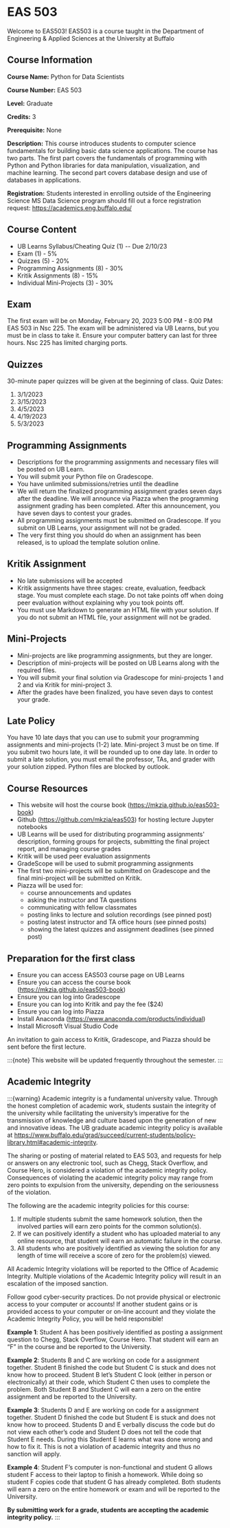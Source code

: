 # EAS 503

Welcome to EAS503! EAS503 is a course taught in the Department of Engineering & Applied Sciences at the University at Buffalo

## Course Information 

**Course Name:** Python for Data Scientists

**Course Number:** EAS 503 

**Level:** Graduate 

**Credits:** 3

**Prerequisite:** None

**Description:** This course introduces students to computer science fundamentals for building basic data science applications. The course has two parts. The first part covers the fundamentals of programming with Python and Python libraries for data manipulation, visualization, and machine learning. The second part covers database design and use of databases in applications.

**Registration:** Students interested in enrolling outside of the Engineering Science MS Data Science program should fill out a force registration request: https://academics.eng.buffalo.edu/

## Course Content
- UB Learns Syllabus/Cheating Quiz (1) -- Due 2/10/23
- Exam (1) - 5%
- Quizzes (5) - 20%
- Programming Assignments (8) - 30%
- Kritik Assignments (8) - 15%
- Individual Mini-Projects (3) - 30%

## Exam
The first exam will be on Monday, February 20, 2023 5:00 PM - 8:00 PM EAS 503 in Nsc 225. The exam will be administered via UB Learns, but you must be in class to take it. Ensure your computer battery can last for three hours. Nsc 225 has limited charging ports. 

## Quizzes
30-minute paper quizzes will be given at the beginning of class. 
Quiz Dates:
1. 3/1/2023
2. 3/15/2023
3. 4/5/2023
4. 4/19/2023
5. 5/3/2023


## Programming Assignments
- Descriptions for the programming assignments and necessary files will be posted on UB Learn.
- You will submit your Python file on Gradescope. 
- You have unlimited submissions/retries until the deadline 
- We will return the finalized programming assignment grades seven days after the deadline. We will announce via Piazza when the programming assignment grading has been completed. After this announcement, you have seven days to contest your grades. 
- All programming assignments must be submitted on Gradescope. If you submit on UB Learns, your assignment will not be graded. 
- The very first thing you should do when an assignment has been released, is to upload the template solution online. 


## Kritik Assignment
- No late submissions will be accepted 
- Kritik assignments have three stages: create, evaluation, feedback stage. You must complete each stage. Do not take points off when doing peer evaluation without explaining why you took points off. 
- You must use Markdown to generate an HTML file with your solution. If you do not submit an HTML file, your assignment will not be graded. 

## Mini-Projects
- Mini-projects are like programming assignments, but they are longer.
- Description of mini-projects will be posted on UB Learns along with the required files. 
- You will submit your final solution via Gradescope for mini-projects 1 and 2 and via Kritik for mini-project 3. 
- After the grades have been finalized, you have seven days to contest your grade. 

## Late Policy
You have 10 late days that you can use to submit your programming assignments and mini-projects (1-2) late. Mini-project 3 must be on time. If you submit two hours late, it will be rounded up to one day late. In order to submit a late solution, you must email the professor, TAs, and grader with your solution zipped. Python files are blocked by outlook.

## Course Resources

- This website will host the course book (https://mkzia.github.io/eas503-book)
- Github (https://github.com/mkzia/eas503) for hosting lecture Jupyter notebooks
- UB Learns will be used for distributing programming assignments' description, forming groups for projects, submitting the final project report, and managing course grades
- Kritik will be used peer evaluation assignments
- GradeScope will be used to submit programming assignments
- The first two mini-projects will be submitted on Gradescope and the final mini-project will be submitted on Kritik. 
- Piazza will be used for:
  - course announcements and updates 
  - asking the instructor and TA questions 
  - communicating with fellow classmates
  - posting links to lecture and solution recordings (see pinned post)
  - posting latest instructor and TA office hours (see pinned posts)
  - showing the latest quizzes and assignment deadlines (see pinned post)


## Preparation for the first class

- Ensure you can access EAS503 course page on UB Learns
- Ensure you can access the course book (https://mkzia.github.io/eas503-book)
- Ensure you can log into Gradescope
- Ensure you can log into Kritik and pay the fee ($24)
- Ensure you can log into Piazza
- Install Anaconda (https://www.anaconda.com/products/individual) 
- Install Microsoft Visual Studio Code

An invitation to gain access to Kritik, Gradescope, and Piazza should be sent before the first lecture. 

:::{note}
This website will be updated frequently throughout the semester. 
:::

## Academic Integrity
:::{warning}
Academic integrity is a fundamental university value. Through the
honest completion of academic work, students sustain the integrity of the university while facilitating the university’s imperative for the transmission of knowledge and culture based upon the
generation of new and innovative ideas. The UB graduate academic integrity policy is available
at https://www.buffalo.edu/grad/succeed/current-students/policy-library.html#academic-integrity.

The sharing or posting of material related to EAS 503, and requests for help or answers on
any electronic tool, such as Chegg, Stack Overflow, and Course Hero, is considered a violation of the academic integrity policy. Consequences of violating the academic integrity policy may range from zero points to expulsion from the university, depending on the seriousness of the violation.

The following are the academic integrity policies for this course:
1. If multiple students submit the same homework solution, then the involved parties will
earn zero points for the common solution(s).
2. If we can positively identify a student who has uploaded material to any online resource,
that student will earn an automatic failure in the course.
3. All students who are positively identified as viewing the solution for any length of time
will receive a score of zero for the problem(s) viewed.

All Academic Integrity violations will be reported to the Office of Academic Integrity. Multiple violations of the Academic Integrity policy will result in an escalation of the imposed
sanction.

Follow good cyber-security practices. Do not provide physical or electronic access
to your computer or accounts! If another student gains or is provided access to
your computer or on-line account and they violate the Academic Integrity Policy,
you will be held responsible!

**Example 1**: Student A has been positively identified as posting a assignment question to Chegg, Stack Overflow, Course Hero.
That student will earn an “F” in the course and be reported to the University.

**Example 2**: Students B and C are working on code for a assignment together. Student B finished the code but Student C is stuck and does not know how to proceed. Student B let’s Student C look (either in person or electronically) at their code, which Student C then uses to complete the problem. Both Student B and Student C will earn a zero on the entire assignment and be reported to the University.

**Example 3**: Students D and E are working on code for a assignment together. Student D finished the code but Student E is stuck and does not know how to proceed. Students D and E verbally discuss the code but do not view each other’s code and Student D does not tell the code that Student E needs. During this Student E learns what was done wrong and how to fix it. This is not a violation of academic integrity and thus no sanction will apply.

**Example 4**: Student F’s computer is non-functional and student G allows student F access to their laptop to finish a homework. While doing so student F copies code that student G has
already completed. Both students will earn a zero on the entire homework or exam and will be
reported to the University.

**By submitting work for a grade, students are accepting the academic integrity
policy.**
:::